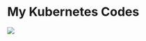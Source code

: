 # My Kubernetes Codes
<img src="https://upload.wikimedia.org/wikipedia/commons/thumb/6/67/Kubernetes_logo.svg/1200px-Kubernetes_logo.svg.png">

